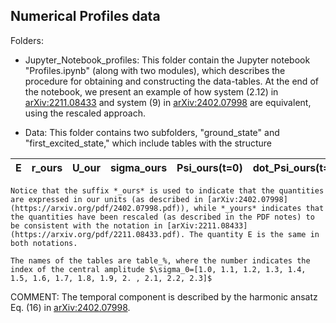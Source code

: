 ## Numerical Profiles data

Folders:
- Jupyter_Notebook_profiles: This folder contain the Jupyter notebook "Profiles.ipynb" (along with two modules), which describes the procedure for obtaining and constructing the data-tables. At the end of the notebook, we present an example of how system (2.12) in [arXiv:2211.08433](https://arxiv.org/pdf/2211.08433.pdf) and system (9) in [arXiv:2402.07998](https://arxiv.org/pdf/2402.07998.pdf) are equivalent, using the rescaled approach. 

- Data: This folder contains two subfolders, "ground_state" and "first_excited_state," which include tables with the structure

| E | r_ours | U_our | sigma_ours |	Psi_ours(t=0) |	dot_Psi_ours(t=0) |	r_yours |	U_yours |	sigma_yours |	Psi_yours(t=0) |	dot_Psi_yours(t=0)|
| --- | --- | --- | --- | --- | --- | --- | --- | --- | --- | --- |

    Notice that the suffix *_ours* is used to indicate that the quantities are expressed in our units (as described in [arXiv:2402.07998](https://arxiv.org/pdf/2402.07998.pdf)), while *_yours* indicates that the quantities have been rescaled (as described in the PDF notes) to be consistent with the notation in [arXiv:2211.08433](https://arxiv.org/pdf/2211.08433.pdf). The quantity E is the same in both notations.

    The names of the tables are table_%, where the number indicates the index of the central amplitude $\sigma_0=[1.0, 1.1, 1.2, 1.3, 1.4, 1.5, 1.6, 1.7, 1.8, 1.9, 2. , 2.1, 2.2, 2.3]$

COMMENT: The temporal component is described by the harmonic ansatz Eq. (16) in [arXiv:2402.07998](https://arxiv.org/pdf/2402.07998.pdf).
